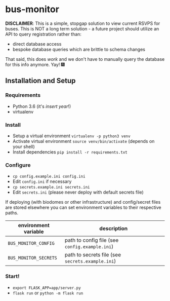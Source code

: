 # bus-monitor

**DISCLAIMER**:
This is a simple, stopgap solution to view current RSVPS for buses.
This is NOT a long term solution - a future project should utilize an API
to query registration rather than:
 - direct database access
 - bespoke database queries which are brittle to schema changes

That said, this does _work_ and we don't have to manually query the database
for this info anymore. Yay! :fireworks:

## Installation and Setup

### Requirements
- Python 3.6 (it's _insert year_!)
- virtualenv

### Install
- Setup a virtual environment `virtualenv -p python3 venv`
- Activate virtual environment `source venv/bin/activate` (depends on your shell)
- Install dependencies `pip install -r requirements.txt`

### Configure
- `cp config.example.ini config.ini`
- Edit `config.ini` if necessary
- `cp secrets.example.ini secrets.ini`
- Edit `secrets.ini` (please never deploy with default secrets file)

If deploying (with biodomes or other infrastructure) and config/secret files are
stored elsewhere you can set environment variables to their respective paths.

| environment variable  | description                                      |
|-----------------------|--------------------------------------------------|
| `BUS_MONITOR_CONFIG`  | path to config file (see `config.example.ini`)   |
| `BUS_MONITOR_SECRETS` | path to secrets file (see `secrets.example.ini`) |

### Start!
- `export FLASK_APP=app/server.py`
- `flask run` or `python -m flask run`
